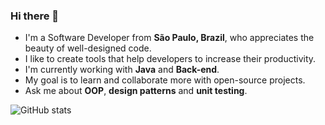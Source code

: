 ### Hi there 👋

- I'm a Software Developer from **São Paulo, Brazil**, who appreciates the beauty of well-designed code.
- I like to create tools that help developers to increase their productivity.
- I'm currently working with **Java** and **Back-end**.
- My goal is to learn and collaborate more with open-source projects.
- Ask me about **OOP**, **design patterns** and **unit testing**.

![GitHub stats](https://github-readme-stats.vercel.app/api?username=oswaldobapvicjr&bg_color=30,336699,009999&title_color=fff&text_color=fff&hide=contribs&count_private=true&include_all_commits=true&show_icons=true&icon_color=fffa&custom_title=Oswaldo%27s%20GitHub%20Stats)

